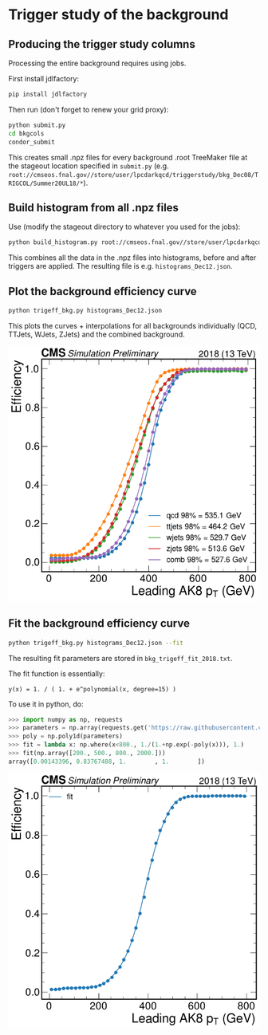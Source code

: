 # Trigger study of the background

## Producing the trigger study columns

Processing the entire background requires using jobs.

First install jdlfactory:

```bash
pip install jdlfactory
```

Then run (don't forget to renew your grid proxy):

```bash
python submit.py
cd bkgcols
condor_submit
```

This creates small .npz files for every background .root TreeMaker file at the stageout location specified in `submit.py` (e.g. `root://cmseos.fnal.gov//store/user/lpcdarkqcd/triggerstudy/bkg_Dec08/TRIGCOL/Summer20UL18/*`).


## Build histogram from all .npz files

Use (modify the stageout directory to whatever you used for the jobs):

```bash
python build_histogram.py root://cmseos.fnal.gov//store/user/lpcdarkqcd/triggerstudy/bkg_Dec08/TRIGCOL/Summer20UL18/*/*.npz
```

This combines all the data in the .npz files into histograms, before and after triggers are applied. The resulting file is e.g. `histograms_Dec12.json`.


## Plot the background efficiency curve

```bash
python trigeff_bkg.py histograms_Dec12.json
```

This plots the curves + interpolations for all backgrounds individually (QCD, TTJets, WJets, ZJets) and the combined background.

![example curve](example_plots/bkgeff.png)


## Fit the background efficiency curve

```bash
python trigeff_bkg.py histograms_Dec12.json --fit
```

The resulting fit parameters are stored in `bkg_trigeff_fit_2018.txt`.

The fit function is essentially:

```
y(x) = 1. / ( 1. + e^polynomial(x, degree=15) )
```

To use it in python, do:

```python
>>> import numpy as np, requests
>>> parameters = np.array(requests.get('https://raw.githubusercontent.com/boostedsvj/triggerstudy/main/jobs/bkg_trigeff_fit_2018.txt').json())
>>> poly = np.poly1d(parameters)
>>> fit = lambda x: np.where(x<800., 1./(1.+np.exp(-poly(x))), 1.)
>>> fit(np.array([200., 500., 800., 2000.]))
array([0.00143396, 0.83767488, 1.        , 1.        ])
```

![example fit](example_plots/bkgeff_fit.png)